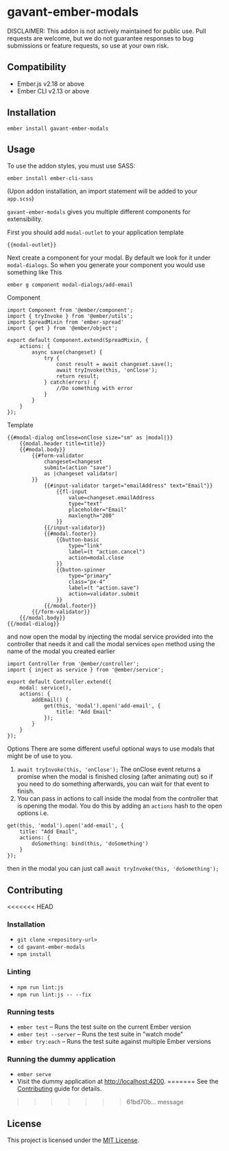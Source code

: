 gavant-ember-modals
==============================================================================

DISCLAIMER: This addon is not actively maintained for public use. Pull requests are welcome, but we do not guarantee responses to bug submissions or feature requests, so use at your own risk.


Compatibility
------------------------------------------------------------------------------

* Ember.js v2.18 or above
* Ember CLI v2.13 or above


Installation
------------------------------------------------------------------------------

```
ember install gavant-ember-modals
```


Usage
------------------------------------------------------------------------------
To use the addon styles, you must use SASS:
```
ember install ember-cli-sass
```

(Upon addon installation, an import statement will be added to your `app.scss`)

`gavant-ember-modals` gives you multiple different components for extensibility.

First you should add `modal-outlet` to your application template
```
{{modal-outlet}}
```

Next create a component for your modal. By default we look for it under `modal-dialogs`.
So when you generate your component you would use something like This
```
ember g component modal-dialogs/add-email
```

Component
```
import Component from '@ember/component';
import { tryInvoke } from '@ember/utils';
import SpreadMixin from 'ember-spread'
import { get } from '@ember/object';

export default Component.extend(SpreadMixin, {
    actions: {
        async save(changeset) {
            try {
                const result = await changeset.save();
                await tryInvoke(this, 'onClose');
                return result;
            } catch(errors) {
                //Do something with error
            }
        }
    }
});
```

Template
```
{{#modal-dialog onClose=onClose size="sm" as |modal|}}
    {{modal.header title=title}}
    {{#modal.body}}
        {{#form-validator
            changeset=changeset
            submit=(action "save")
            as |changeset validator|
        }}
            {{#input-validator target="emailAddress" text="Email"}}
                {{fl-input
                    value=changeset.emailAddress
                    type="text"
                    placeholder="Email"
                    maxlength="200"
                }}
            {{/input-validator}}
            {{#modal.footer}}
                {{button-basic
                    type="link"
                    label=(t "action.cancel")
                    action=modal.close
                }}
                {{button-spinner
                    type="primary"
                    class="px-4"
                    label=(t "action.save")
                    action=validator.submit
                }}
            {{/modal.footer}}
        {{/form-validator}}
    {{/modal.body}}
{{/modal-dialog}}
```

and now open the modal by injecting the modal service provided into the controller that needs it
and call the modal services `open` method using the name of the modal you created earlier

```
import Controller from '@ember/controller';
import { inject as service } from '@ember/service';

export default Controller.extend({
    modal: service(),
    actions: {
        addEmail() {
            get(this, 'modal').open('add-email', {
                title: "Add Email"
            });
        }
    }
});

```

Options
There are some different useful optional ways to use modals that might be of use to you.

1) `await tryInvoke(this, 'onClose');` 
The onClose event returns a promise when the modal is finished closing (after animating out) so if you need to do something afterwards, you can wait for that event to finish.
2) You can pass in actions to call inside the modal from the controller that is opening the modal. You do this by adding an `actions` hash to the open options i.e.
```
get(this, 'modal').open('add-email', {
    title: "Add Email",
    actions: {
        doSomething: bind(this, 'doSomething')
    }
});
```
then in the modal you can just call `await tryInvoke(this, 'doSomething');`


Contributing
------------------------------------------------------------------------------

<<<<<<< HEAD
### Installation

* `git clone <repository-url>`
* `cd gavant-ember-modals`
* `npm install`

### Linting

* `npm run lint:js`
* `npm run lint:js -- --fix`

### Running tests

* `ember test` – Runs the test suite on the current Ember version
* `ember test --server` – Runs the test suite in "watch mode"
* `ember try:each` – Runs the test suite against multiple Ember versions

### Running the dummy application

* `ember serve`
* Visit the dummy application at [http://localhost:4200](http://localhost:4200).
=======
See the [Contributing](CONTRIBUTING.md) guide for details.
>>>>>>> 61bd70b... message


License
------------------------------------------------------------------------------

This project is licensed under the [MIT License](LICENSE.md).
